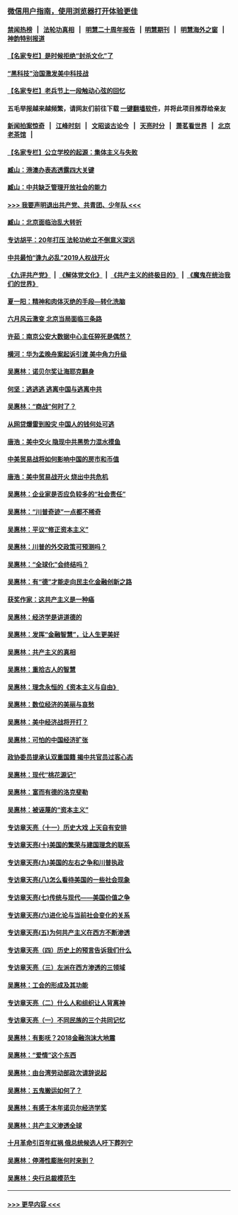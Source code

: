 ### [微信用户指南，使用浏览器打开体验更佳](https://github.com/gfw-breaker/banned-news1/blob/master/indexes/wechat-guide.md?t=0)
#### [禁闻热榜](热点新闻.md?t=0)  &nbsp;&nbsp;|&nbsp;&nbsp; [法轮功真相](https://github.com/gfw-breaker/truth/blob/master/README.md?t=0) &nbsp;&nbsp;|&nbsp;&nbsp; [明慧二十周年报告](https://github.com/gfw-breaker/mh-reports/blob/master/README.md?t=0) &nbsp;&nbsp;|&nbsp;&nbsp;[明慧期刊](https://github.com/gfw-breaker/mh-qikan) &nbsp;&nbsp;|&nbsp;&nbsp; [明慧海外之窗](https://github.com/gfw-breaker/mh-news/blob/master/README.md?t=0) &nbsp;&nbsp;|&nbsp;&nbsp; [神韵特别报道](https://github.com/gfw-breaker/mh-news/blob/master/shenyun.md?t=0)
#### [【名家专栏】是时候拒绝“封杀文化”了](../pages/nsc423/n11814093.md?t=02171311) 
#### [“黑科技”治国激发美中科技战](../pages/nsc423/n11638056.md?t=02171311) 
#### [【名家专栏】老兵节上一段触动心弦的回忆](../pages/nsc423/n11646016.md?t=02171311) 
#### 五毛举报越来越频繁，请网友们前往下载 [一键翻墙软件](https://github.com/gfw-breaker/ssr-accounts)，并将此项目推荐给亲友
#### [新闻拍案惊奇](https://github.com/gfw-breaker/banned-news1/blob/master/pages/link4.md) &nbsp;&nbsp;|&nbsp;&nbsp; [江峰时刻](https://github.com/gfw-breaker/banned-news1/blob/master/pages/link4.md) &nbsp;&nbsp;|&nbsp;&nbsp; [文昭谈古论今](https://github.com/gfw-breaker/banned-news1/blob/master/pages/link4.md) &nbsp;&nbsp;|&nbsp;&nbsp; [天亮时分](https://github.com/gfw-breaker/banned-news1/blob/master/pages/link4.md) &nbsp;&nbsp;|&nbsp;&nbsp; [萧茗看世界](https://github.com/gfw-breaker/banned-news1/blob/master/pages/link4.md) &nbsp;&nbsp;|&nbsp;&nbsp; [北京老茶馆](https://github.com/gfw-breaker/banned-news1/blob/master/pages/link4.md) &nbsp;&nbsp;|&nbsp;&nbsp; 
#### [【名家专栏】公立学校的起源：集体主义与失败](../pages/nsc423/n11601833.md?t=02171311) 
#### [臧山：港澳办表态透露四大关键](../pages/nsc423/n11421628.md?t=02171311) 
#### [臧山：中共缺乏管理开放社会的能力](../pages/nsc423/n11407457.md?t=02171311) 
#### [>>> 我要声明退出共产党、共青团、少年队 <<<](https://github.com/begood0513/goodnews/blob/master/quit/letter.md) 
#### [臧山：北京面临治乱大转折](../pages/nsc423/n11406895.md?t=02171311) 
#### [专访胡平：20年打压 法轮功屹立不倒意义深远](../pages/nsc423/n11398800.md?t=02171311) 
#### [中共最怕“逢九必乱”2019人权战开火](../pages/nsc423/n11385248.md?t=02171311) 
#### [《九评共产党》](https://github.com/begood0513/9ping.md/blob/master/README.md) &nbsp;|&nbsp; [《解体党文化》](../../../../jtdwh.md/blob/master/README.md)  &nbsp;|&nbsp; [《共产主义的终极目的》](../../../../gczydzjmd.md/blob/master/README.md) &nbsp;|&nbsp; [《魔鬼在统治我们的世界》](../../../../mgztzwmdsj.md/blob/master/README.md) 
#### [夏一阳：精神和肉体灭绝的手段—转化洗脑](../pages/nsc423/n11368250.md?t=02171311) 
#### [六月风云激变 北京当局面临三条路](../pages/nsc423/n11313668.md?t=02171311) 
#### [许茹：南京公安大数据中心主任猝死是偶然？](../pages/nsc423/n11064744.md?t=02171311) 
#### [横河：华为孟晚舟案起诉引渡 美中角力升级](../pages/nsc423/n11027230.md?t=02171311) 
#### [吴惠林：诺贝尔奖让海耶克翻身](../pages/nsc423/n10890049.md?t=02171311) 
#### [何坚：逃逃逃 逃离中国与逃离中共](../pages/nsc423/n10592891.md?t=02171311) 
#### [吴惠林：“商战”何时了？](../pages/nsc423/n10573558.md?t=02171311) 
#### [从网贷爆雷到股灾 中国人的钱何处可逃](../pages/nsc423/n10572800.md?t=02171311) 
#### [唐浩：美中交火 隐现中共黑势力混水摸鱼](../pages/nsc423/n10544040.md?t=02171311) 
#### [中美贸易战将如何影响中国的房市和币值](../pages/nsc423/n10543697.md?t=02171311) 
#### [唐浩：美中贸易战开火 烧出中共危机](../pages/nsc423/n10540126.md?t=02171311) 
#### [吴惠林：企业家是否应负较多的“社会责任”](../pages/nsc423/n10535022.md?t=02171311) 
#### [吴惠林：“川普奇迹”一点都不稀奇](../pages/nsc423/n10512808.md?t=02171311) 
#### [吴惠林：平议“修正资本主义”](../pages/nsc423/n10495724.md?t=02171311) 
#### [吴惠林：川普的外交政策可预测吗？](../pages/nsc423/n10462387.md?t=02171311) 
#### [吴惠林：“全球化”会终结吗？](../pages/nsc423/n10452838.md?t=02171311) 
#### [吴惠林：有“德”才能走向民主化金融创新之路](../pages/nsc423/n10432292.md?t=02171311) 
#### [获奖作家：这共产主义是一种癌](../pages/nsc423/n10431541.md?t=02171311) 
#### [吴惠林：经济学是讲道德的](../pages/nsc423/n10398014.md?t=02171311) 
#### [吴惠林：发挥“金融智慧”，让人生更美好](../pages/nsc423/n10375019.md?t=02171311) 
#### [吴惠林：共产主义的真相](../pages/nsc423/n10351394.md?t=02171311) 
#### [吴惠林：重拾古人的智慧](../pages/nsc423/n10337691.md?t=02171311) 
#### [吴惠林：理念永恒的《资本主义与自由》](../pages/nsc423/n10316274.md?t=02171311) 
#### [吴惠林：数位经济的美丽与哀愁](../pages/nsc423/n10292946.md?t=02171311) 
#### [吴惠林：美中经济战将开打？](../pages/nsc423/n10258825.md?t=02171311) 
#### [吴惠林：可怕的中国经济扩张](../pages/nsc423/n10219147.md?t=02171311) 
#### [政协委员提承认双重国籍 揭中共官员过客心态](../pages/nsc423/n10208809.md?t=02171311) 
#### [吴惠林：现代“桃花源记”](../pages/nsc423/n10185234.md?t=02171311) 
#### [吴惠林：富而有德的洛克斐勒](../pages/nsc423/n10142264.md?t=02171311) 
#### [吴惠林：被诬蔑的“资本主义”](../pages/nsc423/n10124816.md?t=02171311) 
#### [专访章天亮（十一）历史大戏 上天自有安排](../pages/nsc423/n10094905.md?t=02171311) 
#### [专访章天亮(十)美国的繁荣与建国理念的联系](../pages/nsc423/n10094899.md?t=02171311) 
#### [专访章天亮(九)美国的左右之争和川普执政](../pages/nsc423/n10094889.md?t=02171311) 
#### [专访章天亮(八)怎么看待美国的一些社会现象](../pages/nsc423/n10094857.md?t=02171311) 
#### [专访章天亮(七)传统与现代——美国价值之争](../pages/nsc423/n10093140.md?t=02171311) 
#### [专访章天亮(六)进化论与当前社会变化的关系](../pages/nsc423/n10092036.md?t=02171311) 
#### [专访章天亮(五)为何共产主义在西方不断渗透](../pages/nsc423/n10083620.md?t=02171311) 
#### [专访章天亮（四）历史上的预言告诉我们什么](../pages/nsc423/n10083606.md?t=02171311) 
#### [专访章天亮（三）左派在西方渗透的三领域](../pages/nsc423/n10081115.md?t=02171311) 
#### [吴惠林：工会的形成及其功能](../pages/nsc423/n10080633.md?t=02171311) 
#### [专访章天亮（二）什么人和组织让人背离神](../pages/nsc423/n10076637.md?t=02171311) 
#### [专访章天亮（一）不同民族的三个共同记忆](../pages/nsc423/n10074188.md?t=02171311) 
#### [吴惠林：有影呒？2018金融泡沫大地震](../pages/nsc423/n10040534.md?t=02171311) 
#### [吴惠林：“爱情”这个东西](../pages/nsc423/n10019423.md?t=02171311) 
#### [吴惠林：由台湾劳动部政次请辞说起](../pages/nsc423/n9979679.md?t=02171311) 
#### [吴惠林：五鬼搬运如何了？](../pages/nsc423/n9925338.md?t=02171311) 
#### [吴惠林：有感于本年诺贝尔经济学奖](../pages/nsc423/n9871883.md?t=02171311) 
#### [吴惠林：共产主义渗透全球](../pages/nsc423/n9812748.md?t=02171311) 
#### [十月革命引百年红祸 俄总统候选人吁下葬列宁](../pages/nsc423/n9810182.md?t=02171311) 
#### [吴惠林：停滞性膨胀何时来到？](../pages/nsc423/n9764136.md?t=02171311) 
#### [吴惠林：央行总裁模范生](../pages/nsc423/n9728134.md?t=02171311) 

----
#### [ >>> 更早内容 <<< ](../indexes/nsc423-earlier.md)
